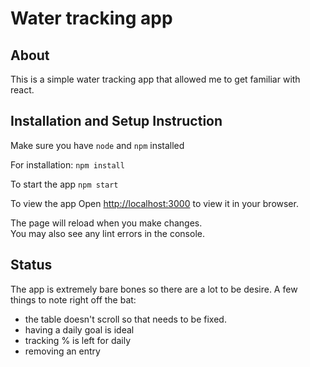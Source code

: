 # Water tracking app

## About

This is a simple water tracking app that allowed me to get familiar with react.

## Installation and Setup Instruction

Make sure you have `node` and `npm` installed

For installation:
`npm install`

To start the app
`npm start`

To view the app
Open [http://localhost:3000](http://localhost:3000) to view it in your browser.

The page will reload when you make changes.\
You may also see any lint errors in the console.

## Status

The app is extremely bare bones so there are a lot to be desire. A few things to note right off the bat:
- the table doesn't scroll so that needs to be fixed.
- having a daily goal is ideal
- tracking % is left for daily
- removing an entry
